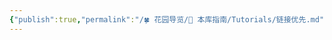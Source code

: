```yaml
---
{"publish":true,"permalink":"/🍀 花园导览/🧰 本库指南/Tutorials/链接优先.md","aliases":"link first","title":"链接优先","created":"2023-02-28","modified":"2023-03-14","cssclasses":""}
---
```




